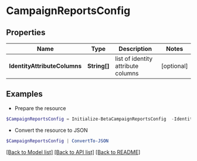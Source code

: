 # CampaignReportsConfig
## Properties

Name | Type | Description | Notes
------------ | ------------- | ------------- | -------------
**IdentityAttributeColumns** | **String[]** | list of identity attribute columns | [optional] 

## Examples

- Prepare the resource
```powershell
$CampaignReportsConfig = Initialize-BetaCampaignReportsConfig  -IdentityAttributeColumns [firstname, lastname]
```

- Convert the resource to JSON
```powershell
$CampaignReportsConfig | ConvertTo-JSON
```

[[Back to Model list]](../README.md#documentation-for-models) [[Back to API list]](../README.md#documentation-for-api-endpoints) [[Back to README]](../README.md)

